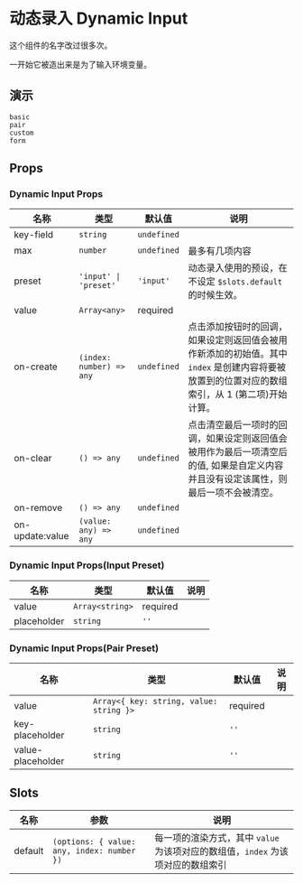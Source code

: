 # 动态录入 Dynamic Input
<!--single-column-->
这个组件的名字改过很多次。

一开始它被造出来是为了输入环境变量。

## 演示
```demo
basic
pair
custom
form
```

## Props
### Dynamic Input Props
|名称|类型|默认值|说明|
|-|-|-|-|
|key-field|`string`|`undefined`||
|max|`number`|`undefined`|最多有几项内容|
|preset|`'input' \| 'preset'`|`'input'`|动态录入使用的预设，在不设定 `$slots.default` 的时候生效。|
|value|`Array<any>`|required||
|on-create|`(index: number) => any`|`undefined`|点击添加按钮时的回调，如果设定则返回值会被用作新添加的初始值。其中 `index` 是创建内容将要被放置到的位置对应的数组索引，从 1 (第二项)开始计算。|
|on-clear|`() => any`|`undefined`|点击清空最后一项时的回调，如果设定则返回值会被用作为最后一项清空后的值, 如果是自定义内容并且没有设定该属性，则最后一项不会被清空。|
|on-remove|`() => any`|`undefined`||
|on-update:value|`(value: any) => any`|`undefined`||

### Dynamic Input Props(Input Preset)
|名称|类型|默认值|说明|
|-|-|-|-|
|value|`Array<string>`|required||
|placeholder|`string`|`''`||

### Dynamic Input Props(Pair Preset)
|名称|类型|默认值|说明|
|-|-|-|-|
|value|`Array<{ key: string, value: string }>`|required||
|key-placeholder|`string`|`''`||
|value-placeholder|`string`|`''`||

## Slots
|名称|参数|说明|
|-|-|-|
|default|`(options: { value: any, index: number })`|每一项的渲染方式，其中 `value` 为该项对应的数组值，`index` 为该项对应的数组索引|
